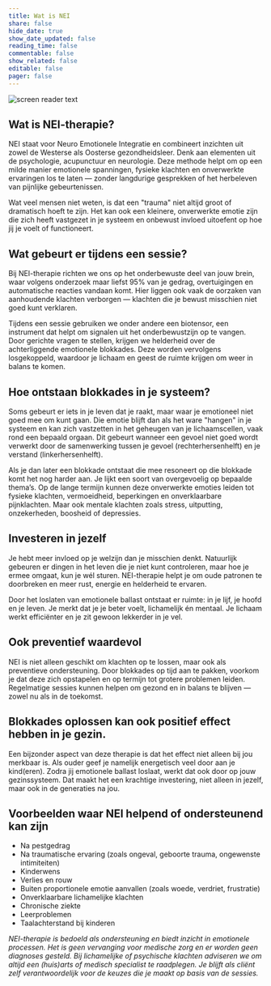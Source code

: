 ```yaml
---
title: Wat is NEI
share: false
hide_date: true
show_date_updated: false
reading_time: false
commentable: false
show_related: false
editable: false
pager: false
---
```


![screen reader text](heide.jpg)

## Wat is NEI-therapie?

<p>NEI staat voor Neuro Emotionele Integratie en combineert inzichten uit zowel de Westerse als Oosterse gezondheidsleer. Denk aan elementen uit de psychologie, acupunctuur en neurologie. Deze methode helpt om op een milde manier emotionele spanningen, fysieke klachten en onverwerkte ervaringen los te laten — zonder langdurige gesprekken of het herbeleven van pijnlijke gebeurtenissen.</p>

<p>Wat veel mensen niet weten, is dat een "trauma" niet altijd groot of dramatisch hoeft te zijn. Het kan ook een kleinere, onverwerkte emotie zijn die zich heeft vastgezet in je systeem en onbewust invloed uitoefent op hoe jij je voelt of functioneert.</p>

## Wat gebeurt er tijdens een sessie?

<p>Bij NEI-therapie richten we ons op het onderbewuste deel van jouw brein, waar volgens onderzoek maar liefst 95% van je gedrag, overtuigingen en automatische reacties vandaan komt. Hier liggen ook vaak de oorzaken van aanhoudende klachten verborgen — klachten die je bewust misschien niet goed kunt verklaren.</p>

<p>Tijdens een sessie gebruiken we onder andere een biotensor, een instrument dat helpt om signalen uit het onderbewustzijn op te vangen. Door gerichte vragen te stellen, krijgen we helderheid over de achterliggende emotionele blokkades. Deze worden vervolgens losgekoppeld, waardoor je lichaam en geest de ruimte krijgen om weer in balans te komen.</p>

## Hoe ontstaan blokkades in je systeem?

<p>Soms gebeurt er iets in je leven dat je raakt, maar waar je emotioneel niet goed mee om kunt gaan. Die emotie blijft dan als het ware "hangen" in je systeem en kan zich vastzetten in het geheugen van je lichaamscellen, vaak rond een bepaald orgaan. Dit gebeurt wanneer een gevoel niet goed wordt verwerkt door de samenwerking tussen je gevoel (rechterhersenhelft) en je verstand (linkerhersenhelft).</p>
<p>Als je dan later een blokkade ontstaat die mee resoneert op die blokkade komt het nog harder aan. Je lijkt een soort van overgevoelig op bepaalde thema’s.
Op de lange termijn kunnen deze onverwerkte emoties leiden tot fysieke klachten, vermoeidheid, beperkingen en onverklaarbare pijnklachten. Maar ook mentale klachten zoals stress,  uitputting, onzekerheden, boosheid of depressies.</p>

## Investeren in jezelf

<p>Je hebt meer invloed op je welzijn dan je misschien denkt. Natuurlijk gebeuren er dingen in het leven die je niet kunt controleren, maar hoe je ermee omgaat, kun je wél sturen. NEI-therapie helpt je om oude patronen te doorbreken en meer rust, energie en helderheid te ervaren.</p>
<p>Door het loslaten van emotionele ballast ontstaat er ruimte: in je lijf, je hoofd en je leven. Je merkt dat je je beter voelt, lichamelijk én mentaal. Je lichaam werkt efficiënter en je zit gewoon lekkerder in je vel.</p>

## Ook preventief waardevol

<p>NEI is niet alleen geschikt om klachten op te lossen, maar ook als preventieve ondersteuning. Door blokkades op tijd aan te pakken, voorkom je dat deze zich opstapelen en op termijn tot grotere problemen leiden. Regelmatige sessies kunnen helpen om gezond en in balans te blijven — zowel nu als in de toekomst.</p>

## Blokkades oplossen kan ook positief effect hebben in je gezin. 

<p>Een bijzonder aspect van deze therapie is dat het effect niet alleen bij jou merkbaar is. Als ouder geef je namelijk energetisch veel door aan je kind(eren). Zodra jij emotionele ballast loslaat, werkt dat ook door op jouw gezinssysteem. Dat maakt het een krachtige investering, niet alleen in jezelf, maar ook in de generaties na jou.</p>

## Voorbeelden waar NEI helpend of ondersteunend kan zijn
 
- Na pestgedrag
- Na traumatische ervaring (zoals ongeval, geboorte trauma, ongewenste intimiteiten)
- Kinderwens
- Verlies en rouw
- Buiten proportionele emotie aanvallen (zoals woede, verdriet, frustratie)
- Onverklaarbare lichamelijke klachten
- Chronische ziekte
- Leerproblemen
- Taalachterstand bij kinderen


*NEI-therapie is bedoeld als ondersteuning en biedt inzicht in emotionele processen. Het is geen vervanging voor medische zorg en er worden geen diagnoses gesteld. Bij lichamelijke of psychische klachten adviseren we om altijd een (huis)arts of medisch specialist te raadplegen. Je blijft als cliënt zelf verantwoordelijk voor de keuzes die je maakt op basis van de sessies.*